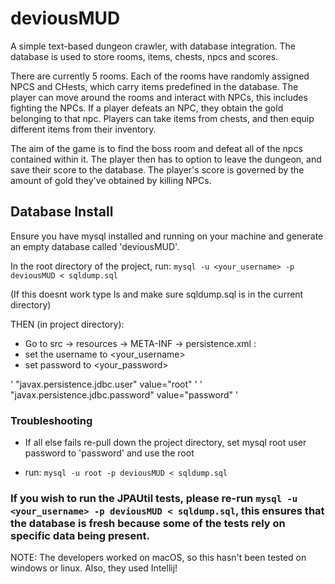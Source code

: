 # deviousMUD
A simple text-based dungeon crawler, with database integration. The database is used to store rooms, items, chests, npcs and scores. 

There are currently 5 rooms. Each of the rooms have randomly assigned NPCS and CHests, which carry items predefined in the database.
The player can move around the rooms and interact with NPCs, this includes fighting the NPCs. If a player defeats an NPC, they obtain the gold belonging to that npc. Players can take items from chests, and then equip different items from their inventory.

The aim of the game is to find the boss room and defeat all of the npcs contained within it. The player then has to option to leave the dungeon, and save their score to the database. The player's score is governed by the amount of gold they've obtained by killing NPCs.
                                                                                                                                                             

## Database Install
Ensure you have mysql installed and running on your machine and generate an empty database called 'deviousMUD'.

In the root directory of the project, run:
`mysql -u <your_username> -p deviousMUD < sqldump.sql`

(If this doesnt work type ls and make sure sqldump.sql is in the current directory)

THEN (in project directory):

- Go to src -> resources -> META-INF -> persistence.xml :
- set the username to <your_username>
- set password to <your_password>

' "javax.persistence.jdbc.user" value="root" '
' "javax.persistence.jdbc.password" value="password" '

### Troubleshooting
- If all else fails re-pull down the project directory, set mysql root user password to 'password' and use the root

- run: `mysql -u root -p deviousMUD < sqldump.sql`

### If you wish to run the JPAUtil tests, please re-run `mysql -u <your_username> -p deviousMUD < sqldump.sql`, this ensures that the database is fresh because some of the tests rely on specific data being present.

NOTE: The developers worked on macOS, so this hasn't been tested on windows or linux. Also, they used Intellij!
